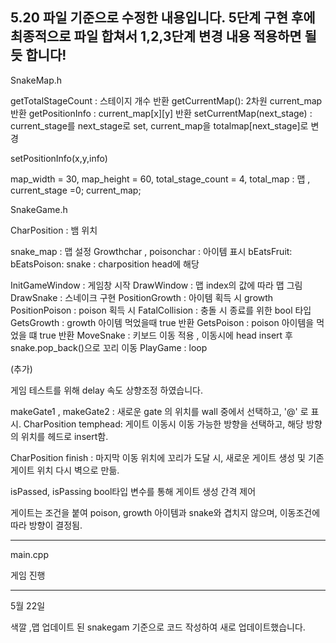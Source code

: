 5.20 파일 기준으로 수정한 내용입니다.
5단계 구현 후에 최종적으로 파일 합쳐서
1,2,3단계 변경 내용 적용하면 될듯 합니다!
-----------------------------------------------------------------------------


SnakeMap.h

getTotalStageCount : 스테이지 개수 반환
getCurrentMap(): 2차원 current_map 반환
getPositionInfo : current_map[x][y] 반환
setCurrentMap(next_stage) : current_stage를 next_stage로 set, current_map을 totalmap[next_stage]로 변경

setPositionInfo(x,y,info) 

map_width = 30, map_height = 60, total_stage_count = 4, total_map : 맵 , current_stage =0; current_map;


SnakeGame.h

CharPosition : 뱀 위치

snake_map : 맵 설정
Growthchar , poisonchar : 아이템 표시
bEatsFruit:
bEatsPoison:
snake : charposition head에 해당

InitGameWindow : 게임창 시작
DrawWindow : 맵 index의 값에 따라 맵 그림
DrawSnake : 스네이크 구현
PositionGrowth : 아이템 획득 시 growth
PositionPoison : poison 획득 시
FatalCollision : 충돌 시 종료를 위한 bool 타입
GetsGrowth : growth 아이템 먹었을때 true 반환
GetsPoison : poison 아이템을 먹었을 떄 true 반환
MoveSnake : 키보드 이동 적용 , 이동시에 head insert 후 snake.pop_back()으로 꼬리 이동
PlayGame : loop




(추가)

게임 테스트를 위해 delay 속도 상향조정 하였습니다.

makeGate1 , makeGate2 : 새로운 gate 의 위치를 wall 중에서 선택하고, '@' 로 표시.
CharPosition temphead: 게이트 이동시 이동 가능한 방향을 선택하고, 해당 방향의 위치를 헤드로 insert함.

CharPosition finish : 마지막 이동 위치에 꼬리가 도달 시, 새로운 게이트 생성 및 기존 게이트 위치 다시 벽으로 만듦.

isPassed, isPassing bool타입 변수를 통해 게이트 생성 간격 제어

게이트는 조건을 붙여 poison, growth 아이템과 snake와 겹치지 않으며, 이동조건에 따라 방향이 결정됨.




------------------------------------------------------------------

main.cpp

게임 진행

----------------------------------------------------------


5월 22일

색깔 ,맵 업데이트 된 snakegam 기준으로 코드 작성하여 새로 업데이트했습니다.

